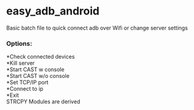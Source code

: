 # easy_adb_android
Basic batch file to quick connect adb over Wifi or change server settings
### Options: <br>
 *Check connected devices <br>
 *Kill server<br>
 *Start CAST w console<BR>
 *Start CAST w/o console<br>
 *Set TCP/IP port<br>
 *Connect to ip<br>
 *Exit<br>
STRCPY Modules are derived<br> 
